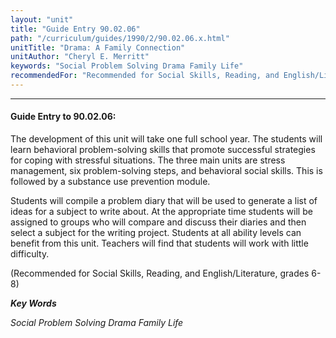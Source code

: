```yaml
---
layout: "unit"
title: "Guide Entry 90.02.06"
path: "/curriculum/guides/1990/2/90.02.06.x.html"
unitTitle: "Drama: A Family Connection"
unitAuthor: "Cheryl E. Merritt"
keywords: "Social Problem Solving Drama Family Life"
recommendedFor: "Recommended for Social Skills, Reading, and English/Literature, grades 6-8"
---
```

<body>
<hr/>
<h4>
Guide Entry to 90.02.06:
</h4>
The development of this unit will take one full school year. The students will learn behavioral problem-solving skills that promote successful strategies for coping with stressful situations. The three main units are stress management, six problem-solving steps, and behavioral social skills. This is followed by a substance use prevention module.
<p>
Students will compile a problem diary that will be used to generate a list of ideas for a subject to write about. At the appropriate time students will be assigned to groups who will compare and discuss their diaries and then select a subject for the writing project. Students at all ability levels can benefit from this unit. Teachers will find that students will work with little difficulty.
</p>
<p>
(Recommended for Social Skills, Reading, and English/Literature, grades 6-8)
</p>
<p>
<b>
<i>
Key Words
</i>
</b>
<br/>
</p>
<p>
<i>
Social Problem Solving Drama Family Life
</i>
</p>
</body>